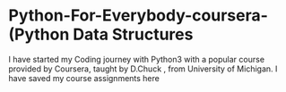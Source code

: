 # Python-For-Everybody-coursera-(Python Data Structures
I have started my Coding journey with Python3 with a popular course provided by Coursera, taught by D.Chuck , from University of Michigan. I have saved my course assignments here 
